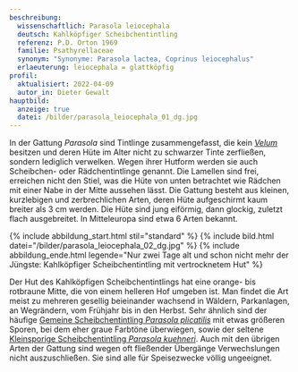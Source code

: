 ```yaml
---
beschreibung:
  wissenschaftlich: Parasola leiocephala
  deutsch: Kahlköpfiger Scheibchentintling
  referenz: P.D. Orton 1969
  familie: Psathyrellaceae
  synonym: "Synonyme: Parasola lactea, Coprinus leiocephalus"
  erlaeuterung: leiocephala = glattköpfig
profil:
  aktualisiert: 2022-04-09
  autor_in: Dieter Gewalt
hauptbild:
  anzeige: true
  datei: /bilder/parasola_leiocephala_01_dg.jpg
---
```

In der Gattung *Parasola* sind Tintlinge zusammengefasst, die kein *[Velum](Velum "Glossar")* besitzen und deren Hüte im Alter nicht zu schwarzer Tinte zerfließen, sondern lediglich verwelken. Wegen ihrer Hutform werden sie auch Scheibchen- oder Rädchentintlinge genannt. Die Lamellen sind frei, erreichen nicht den Stiel, was die Hüte von unten betrachtet wie Rädchen mit einer Nabe in der Mitte aussehen lässt. Die Gattung besteht aus kleinen, kurzlebigen und zerbrechlichen Arten, deren Hüte aufgeschirmt kaum breiter als 3 cm werden. Die Hüte sind jung eiförmig, dann glockig, zuletzt flach ausgebreitet. In Mitteleuropa sind etwa 6 Arten bekannt.

{% include abbildung_start.html stil="standard" %}
{% include bild.html datei="/bilder/parasola_leiocephala_02_dg.jpg" %}
{% include abbildung_ende.html legende="Nur zwei Tage alt und schon nicht mehr der Jüngste: Kahlköpfiger Scheibchentintling mit vertrocknetem Hut" %}

Der Hut des Kahlköpfigen Scheibchentintlings hat eine orange- bis rotbraune Mitte, die von einem helleren Hof umgeben ist. Man findet die Art meist zu mehreren gesellig beieinander wachsend in Wäldern, Parkanlagen, an Wegrändern, vom Frühjahr bis in den Herbst. Sehr ähnlich sind der häufige [Gemeine Scheibchentintling *Parasola plicatilis*](/pilze/parasola-leiocephala-kahlköpfiger-scheibchentintling) mit etwas größeren Sporen, bei dem eher graue Farbtöne überwiegen, sowie der seltene [Kleinsporige Scheibchentintling *Parasola kuehneri*](/pilze/parasola-kuehneri-kleinsporiger-scheibchentling). Auch mit den übrigen Arten der Gattung sind wegen oft fließender Übergänge Verwechslungen nicht auszuschließen. Sie sind alle für Speisezwecke völlig ungeeignet.